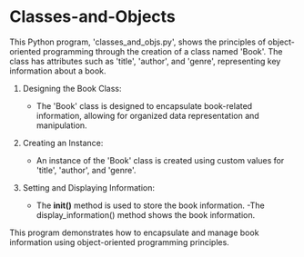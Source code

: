 # Classes-and-Objects

This Python program, 'classes_and_objs.py', shows the principles of object-oriented programming through the creation of a class named 'Book'. The class has attributes such as 'title', 'author', and 'genre', representing key information about a book.

1. Designing the Book Class:
    - The 'Book' class is designed to encapsulate book-related information, allowing for organized data representation and manipulation.

2. Creating an Instance:
    - An instance of the 'Book' class is created using custom values for 'title', 'author', and 'genre'.

3. Setting and Displaying Information:
    - The __init()__ method is used to store the book information. 
    -The display_information() method shows the book information.

This program demonstrates how to encapsulate and manage book information using object-oriented programming principles.
